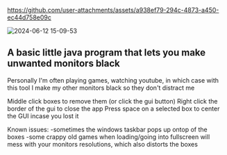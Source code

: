 https://github.com/user-attachments/assets/a938ef79-294c-4873-a450-ec44d758e09c

![2024-06-12 15-09-53](https://github.com/cate02/Blackout-monitors/assets/72059042/951c8b27-265b-4fad-829b-2fdf1d7c6eca)

## A basic little java program that lets you make unwanted monitors black
Personally I'm often playing games, watching youtube, in which case with this tool I make my other monitors black so they don't distract me

Middle click boxes to remove them (or click the gui button)
Right click the border of the gui to close the app
Press space on a selected box to center the GUI incase you lost it

Known issues:
-sometimes the windows taskbar pops up ontop of the boxes
-some crappy old games when loading/going into fullscreen will mess with your monitors resolutions, which also distorts the boxes
